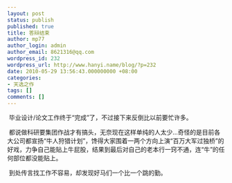 ```yaml
---
layout: post
status: publish
published: true
title: 答辩结束
author: mp77
author_login: admin
author_email: 8621316@qq.com
wordpress_id: 232
wordpress_url: http://www.hanyi.name/blog/?p=232
date: 2010-05-29 13:56:43.000000000 +08:00
categories:
- 天选之作
tags: []
comments: []
---
```

 毕业设计/论文工作终于“完成”了，不过接下来反倒比以前要忙许多。

 都说做科研要集团作战才有搞头，无奈现在这样单纯的人太少...奇怪的是目前各大公司都宣扬“牛人狩猎计划”，馋得大家围着一两个方向上演“百万大军过独桥”的好戏，力争自己能贴上牛屁股，结果到最后对自己的老本行一窍不通，连“牛”的任何部位都没能贴上。

 到处传言找工作不容易，却发现好马们一个比一个跳的勤。
